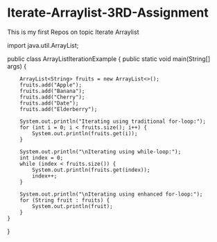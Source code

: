 # Iterate-Arraylist-3RD-Assignment
This is my first Repos on topic Iterate Arraylist

import java.util.ArrayList;

public class ArrayListIterationExample {
    public static void main(String[] args) {
       
        ArrayList<String> fruits = new ArrayList<>();
        fruits.add("Apple");
        fruits.add("Banana");
        fruits.add("Cherry");
        fruits.add("Date");
        fruits.add("Elderberry");

        System.out.println("Iterating using traditional for-loop:");
        for (int i = 0; i < fruits.size(); i++) {
            System.out.println(fruits.get(i));
        }

        System.out.println("\nIterating using while-loop:");
        int index = 0;
        while (index < fruits.size()) {
            System.out.println(fruits.get(index));
            index++;
        }

        System.out.println("\nIterating using enhanced for-loop:");
        for (String fruit : fruits) {
            System.out.println(fruit);
        }
    }
}
